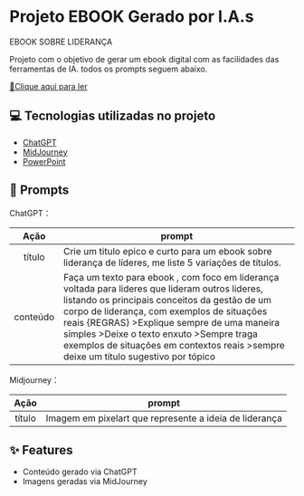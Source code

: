 # Projeto EBOOK Gerado por I.A.s
EBOOK SOBRE LIDERANÇA

Projeto com o objetivo de gerar um ebook digital com as facilidades das ferramentas de IA. todos os prompts
seguem abaixo.

<a href="" title="View PDF now"> 📕Clique aqui para ler</a>


## 💻 Tecnologias utilizadas no projeto

- [ChatGPT](https://chat.openai.com/) 
- [MidJourney](https://www.midjourney.com/app/)
- [PowerPoint](https://www.microsoft.com/en/microsoft-365/powerpoint)

## 🧠 Prompts


ChatGPT：

|   Ação   | prompt                                                                                                                                                                                                                                                                         |
| :------: | ------------------------------------------------------------------------------------------------------------------------------------------------------------------------------------------------------------------------------------------------------------------------------ |
|  título  | Crie um titulo epico e curto para um ebook sobre liderança de líderes, me liste 5 variações de títulos.                                                        |
| conteúdo | Faça um texto para ebook , com foco em liderança voltada para lideres que lideram outros lideres, listando os principais conceitos da gestão de um corpo de liderança, com exemplos de situações reais {REGRAS} >Explique sempre de uma maneira simples >Deixe o texto enxuto >Sempre traga exemplos de situações em contextos reais >sempre deixe um título sugestivo por tópico |

Midjourney：

|  Ação  | prompt                                                                                 |
| :----: | -------------------------------------------------------------------------------------- |
| título | Imagem em pixelart que represente a ideia de liderança |

## ✨ Features

- Conteúdo gerado via ChatGPT
- Imagens geradas via MidJourney

